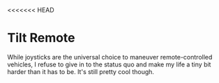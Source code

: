 <<<<<<< HEAD
# Tilt Remote
While joysticks are the universal choice to maneuver remote-controlled vehicles, I refuse to give in to the status quo and make my life a tiny bit harder than it has to be.
It's still pretty cool though.

